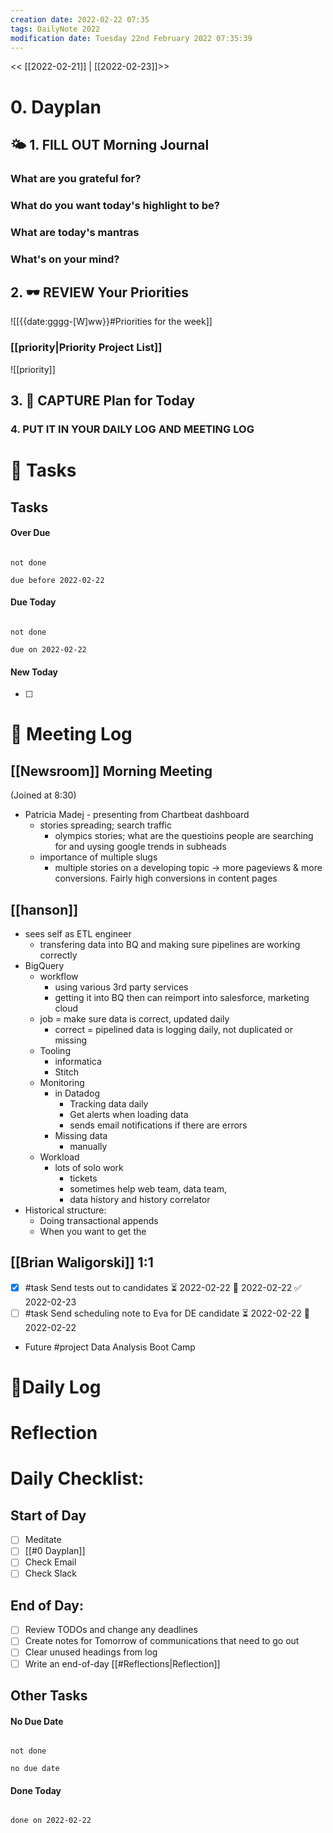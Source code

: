 ```yaml
---
creation date: 2022-02-22 07:35
tags: DailyNote 2022
modification date: Tuesday 22nd February 2022 07:35:39
---
```


<< [[2022-02-21]] | [[2022-02-23]]>>
# 0. Dayplan 
## 🌤 1. **FILL OUT** Morning Journal
### What are you grateful for?


### What do you want today's highlight to be?


### What are today's mantras


### What's on your mind?


## 2. 🕶 **REVIEW** Your Priorities
![[{{date:gggg-[W]ww}}#Priorities for the week]]
### [[priority|Priority Project List]] 
![[priority]]

## 3. 📆 **CAPTURE** Plan for Today

### 4. PUT IT IN YOUR DAILY LOG AND MEETING LOG



# 📝 Tasks
## Tasks

#### Over Due

```tasks

not done

due before 2022-02-22

```

#### Due Today

```tasks

not done

due on 2022-02-22

```

#### New Today

- [ ]

# 📰 Meeting Log


## [[Newsroom]] Morning Meeting
(Joined at 8:30)
- Patricia Madej - presenting from Chartbeat dashboard
	- stories spreading; search traffic
		- olympics stories; what are the questioins people are searching for and uysing google trends in subheads
	- importance of multiple slugs
		- multiple stories on a developing topic -> more pageviews & more conversions. Fairly high conversions in content pages

## [[hanson]]
- sees self as ETL engineer
	- transfering data into BQ and making sure pipelines are working correctly
- BigQuery
	- workflow
		- using various 3rd party services
		- getting it into BQ then can reimport into salesforce, marketing cloud
	- job = make sure data is correct, updated daily
		- correct = pipelined data is logging daily, not duplicated or missing
	- Tooling
		- informatica
		- Stitch
	- Monitoring
		-  in Datadog
			- Tracking data daily
			- Get alerts when loading data
			- sends email notifications if there are errors
		- Missing data
			- manually
	- Workload
		- lots of solo work
			- tickets
			- sometimes help web team, data team,
			- data history and history correlator
- Historical structure:
	- Doing transactional appends
	- When you want to get the 


## [[Brian Waligorski]] 1:1
- [x] #task Send tests out to candidates ⏳ 2022-02-22 📅 2022-02-22 ✅ 2022-02-23
- [ ] #task Send scheduling note to Eva for DE candidate ⏳ 2022-02-22 📅 2022-02-22
- Future #project Data Analysis Boot Camp
# 📓Daily Log

# Reflection

# Daily Checklist:
## Start of Day
- [ ] Meditate
- [ ] [[#0 Dayplan]]
- [ ] Check Email
- [ ] Check Slack

## End of Day:
- [ ] Review TODOs and change any deadlines
- [ ] Create notes for Tomorrow of communications that need to go out
- [ ] Clear unused headings from log
- [ ] Write an end-of-day [[#Reflections|Reflection]]

## Other Tasks

#### No Due Date

```tasks

not done

no due date

```

#### Done Today

```tasks

done on 2022-02-22

```



